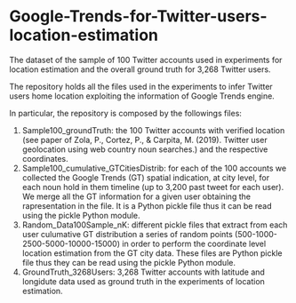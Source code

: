 # Google-Trends-for-Twitter-users-location-estimation
The dataset of the sample of 100 Twitter accounts used in experiments for location estimation and the overall ground truth for 3,268 Twitter users.

The repository holds all the files used in the experiments to infer Twitter users home location exploiting the information of Google Trends engine.

In particular, the repository is composed by the followings files:
1) Sample100_groundTruth: the 100 Twitter accounts with verified location (see paper of Zola, P., Cortez, P., & Carpita, M. (2019). Twitter user geolocation using web country noun searches.) and the respective coordinates.
2) Sample100_cumulative_GTCitiesDistrib: for each of the 100 accounts we collected the Google Trends (GT) spatial indication, at city level, for each noun hold in them timeline (up to 3,200 past tweet for each user). We merge all the GT information for a given user obtaining the rapresentation in the file. It is a Python pickle file thus it can be read using the pickle Python module.
3) Random_Data100Sample_nK: different pickle files that extract from each user culumative GT distribution a series of random points (500-1000-2500-5000-10000-15000) in order to perform the coordinate level location estimation from the GT city data. These files are Python pickle file thus they can be read using the pickle Python module.
4) GroundTruth_3268Users: 3,268 Twitter accounts with latitude and longidute data used as ground truth in the experiments of location estimation. 


